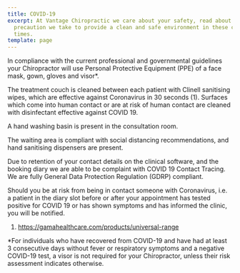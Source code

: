 ```yaml
---
title: COVID-19
excerpt: At Vantage Chiropractic we care about your safety, read about every
  precaution we take to provide a clean and safe environment in these changing
  times.
template: page
---
```

In compliance with the current professional and governmental guidelines your Chiropractor will use Personal Protective Equipment (PPE) of a face mask, gown, gloves and visor*. 

The treatment couch is cleaned between each patient with Clinell sanitising wipes, which are effective against Coronavirus in 30 seconds (1). Surfaces which come into human contact or are at risk of human contact are cleaned with disinfectant effective against COVID 19. 

A hand washing basin is present in the consultation room. 

The waiting area is compliant with social distancing recommendations, and hand sanitising dispensers are present. 

Due to retention of your contact details on the clinical software, and the booking diary we are able to be complaint with COVID 19 Contact Tracing. We are fully General Data Protection Regulation (GDRP) compliant. 

Should you be at risk from being in contact someone with Coronavirus, i.e. a patient in the diary slot before or after your appointment has tested positive for COVID 19 or has shown symptoms and has informed the clinic, you will be notified. 

1. https://gamahealthcare.com/products/universal-range

\*For individuals who have recovered from COVID-19 and have had at least 3 consecutive days without fever or respiratory symptoms and a negative COVID-19 test, a visor is not required for your Chiropractor, unless their risk assessment indicates otherwise.